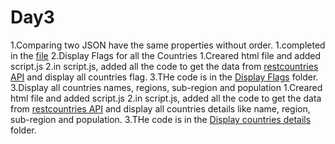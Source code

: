 # Day3

1.Comparing two JSON have the same properties without order.
1.completed in the [file](./comparingJSON.js)
2.Display Flags for all the Countries
1.Creared html file and added script.js
2.in script.js, added all the code to get the data from [restcountries API](https://restcountries.com/v3.1/all) and display all countries flag.
3.THe code is in the [Display Flags](./countries%20flag/js/script.js) folder.
3.Display all countries names, regions, sub-region and population
1.Creared html file and added script.js
2.in script.js, added all the code to get the data from [restcountries API](https://restcountries.com/v3.1/all) and display all countries details like name, region, sub-region and population.
3.THe code is in the [Display countries details](./countries%20details/js/script.js) folder.
